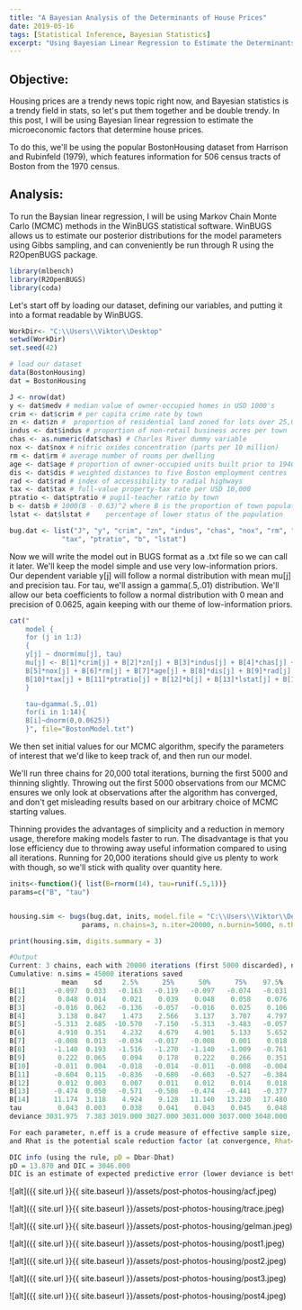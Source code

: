 ```yaml
---
title: "A Bayesian Analysis of the Determinants of House Prices"
date: 2019-05-16
tags: [Statistical Inference, Bayesian Statistics]
excerpt: "Using Bayesian Linear Regression to Estimate the Determinants of House Prices in the BostonHousing Dataset"
---
```


## Objective:

Housing prices are a trendy news topic right now, and Bayesian statistics is a trendy field in stats, so let's put them together and be double trendy. In this post, I will be using Bayesian linear regression to estimate the microeconomic factors that determine house prices.

To do this, we'll be using the popular BostonHousing dataset from Harrison and Rubinfeld (1979), which features information for 506 census tracts of Boston from the 1970 census.

## Analysis:

To run the Baysian linear regression, I will be using Markov Chain Monte Carlo (MCMC) methods in the WinBUGS statistical software. WinBUGS allows us to estimate our posterior distributions for the model parameters using Gibbs sampling, and can conveniently be run through R using the R2OpenBUGS package.

```r
library(mlbench)
library(R2OpenBUGS)
library(coda)
```

Let's start off by loading our dataset, defining our variables, and putting it into a format readable by WinBUGS.

```r
WorkDir<- "C:\\Users\\Viktor\\Desktop"
setwd(WorkDir)
set.seed(42)

# load our dataset
data(BostonHousing)
dat = BostonHousing

J <- nrow(dat)
y <- dat$medv # median value of owner-occupied homes in USD 1000's
crim <- dat$crim # per capita crime rate by town
zn <- dat$zn # 	proportion of residential land zoned for lots over 25,000 sq.ft
indus <- dat$indus # proportion of non-retail business acres per town
chas <- as.numeric(dat$chas) # Charles River dummy variable
nox <- dat$nox # nitric oxides concentration (parts per 10 million)
rm <- dat$rm # average number of rooms per dwelling
age <- dat$age # proportion of owner-occupied units built prior to 1940
dis <- dat$dis # weighted distances to five Boston employment centres
rad <- dat$rad # index of accessibility to radial highways
tax <- dat$tax # full-value property-tax rate per USD 10,000
ptratio <- dat$ptratio # pupil-teacher ratio by town
b <- dat$b # 1000(B - 0.63)^2 where B is the proportion of town population who identify as black
lstat <- dat$lstat # 	percentage of lower status of the population

bug.dat <- list("J", "y", "crim", "zn", "indus", "chas", "nox", "rm", "age", "dis", "rad",    
             "tax", "ptratio", "b", "lstat")
```

Now we will write the model out in BUGS format as a .txt file so we can call it later. We'll keep the model simple and use very low-information priors. Our dependent variable y[j] will follow a normal distribution with mean mu[j] and precision tau. For tau, we'll assign a gamma(.5,.01) distribution. We'll allow our beta coefficients to follow a normal distribution with 0 mean and precision of 0.0625, again keeping with our theme of low-information priors.

```r
cat("
    model {
    for (j in 1:J)
    {
    y[j] ~ dnorm(mu[j], tau)
    mu[j] <- B[1]*crim[j] + B[2]*zn[j] + B[3]*indus[j] + B[4]*chas[j] +
    B[5]*nox[j] + B[6]*rm[j] + B[7]*age[j] + B[8]*dis[j] + B[9]*rad[j] + 
    B[10]*tax[j] + B[11]*ptratio[j] + B[12]*b[j] + B[13]*lstat[j] + B[14]
    }

    tau~dgamma(.5,.01)
    for(i in 1:14){
    B[i]~dnorm(0,0.0625)}
    }", file="BostonModel.txt")
```

We then set initial values for our MCMC algorithm, specify the parameters of interest that we'd like to keep track of, and then run our model.

We'll run three chains for 20,000 total iterations, burning the first 5000 and thinning slightly. Throwing out the first 5000 observations from our MCMC ensures we only look at observations after the algorithm has converged, and don't get misleading results based on our arbitrary choice of MCMC starting values.

Thinning provides the advantages of simplicity and a reduction in memory usage, therefore making models faster to run. The disadvantage is that you lose efficiency due to throwing away useful information compared to using all iterations. Running for 20,000 iterations should give us plenty to work with though, so we'll stick with quality over quantity here.

```r
inits<-function(){ list(B=rnorm(14), tau=runif(.5,1))} 
params=c("B", "tau")


housing.sim <- bugs(bug.dat, inits, model.file = "C:\\Users\\Viktor\\Desktop\\BostonModel.txt",
                  params, n.chains=3, n.iter=20000, n.burnin=5000, n.thin=3)

print(housing.sim, digits.summary = 3)
```

```r
#Output
Current: 3 chains, each with 20000 iterations (first 5000 discarded), n.thin = 3
Cumulative: n.sims = 45000 iterations saved
             mean    sd     2.5%      25%      50%      75%    97.5%   Rhat  n.eff
B[1]       -0.097  0.033   -0.163   -0.119   -0.097   -0.074   -0.031  1.001 19000
B[2]        0.048  0.014    0.021    0.039    0.048    0.058    0.076  1.001 12000
B[3]       -0.016  0.062   -0.136   -0.057   -0.016    0.025    0.106  1.003   980
B[4]        3.138  0.847    1.473    2.566    3.137    3.707    4.797  1.001  4600
B[5]       -5.313  2.685  -10.570   -7.150   -5.313   -3.483   -0.057  1.003   860
B[6]        4.910  0.351    4.232    4.679    4.901    5.133    5.652  1.004   580
B[7]       -0.008  0.013   -0.034   -0.017   -0.008    0.001    0.018  1.001  6300
B[8]       -1.140  0.193   -1.516   -1.270   -1.140   -1.009   -0.761  1.001  6400
B[9]        0.222  0.065    0.094    0.178    0.222    0.266    0.351  1.003   940
B[10]      -0.011  0.004   -0.018   -0.014   -0.011   -0.008   -0.004  1.003  1000
B[11]      -0.604  0.115   -0.836   -0.680   -0.603   -0.527   -0.384  1.002  2600
B[12]       0.012  0.003    0.007    0.011    0.012    0.014    0.018  1.002  3500
B[13]      -0.474  0.050   -0.571   -0.508   -0.474   -0.441   -0.377  1.003   800
B[14]      11.174  3.118    4.924    9.128   11.140   13.230   17.480  1.009  1200
tau         0.043  0.003    0.038    0.041    0.043    0.045    0.048  1.001  7800
deviance 3031.975  7.383 3019.000 3027.000 3031.000 3037.000 3048.000  1.002  2000

For each parameter, n.eff is a crude measure of effective sample size,
and Rhat is the potential scale reduction factor (at convergence, Rhat=1).

DIC info (using the rule, pD = Dbar-Dhat)
pD = 13.870 and DIC = 3046.000
DIC is an estimate of expected predictive error (lower deviance is better).

```

![alt]({{ site.url }}{{ site.baseurl }}/assets/post-photos-housing/acf.jpeg)

![alt]({{ site.url }}{{ site.baseurl }}/assets/post-photos-housing/trace.jpeg)

![alt]({{ site.url }}{{ site.baseurl }}/assets/post-photos-housing/gelman.jpeg)

![alt]({{ site.url }}{{ site.baseurl }}/assets/post-photos-housing/post1.jpeg)

![alt]({{ site.url }}{{ site.baseurl }}/assets/post-photos-housing/post2.jpeg)

![alt]({{ site.url }}{{ site.baseurl }}/assets/post-photos-housing/post3.jpeg)

![alt]({{ site.url }}{{ site.baseurl }}/assets/post-photos-housing/post4.jpeg)


